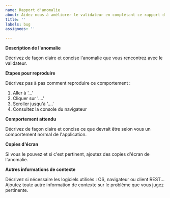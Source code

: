```yaml
---
name: Rapport d'anomalie
about: Aidez nous à améliorer le validateur en complétant ce rapport d'anomalie
title: ''
labels: bug
assignees: ''

---
```


**Description de l'anomalie**

Décrivez de façon claire et concise l'anomalie que vous rencontrez avec le validateur.

**Etapes pour reproduire**

Décrivez pas à pas comment reproduire ce comportement :

1. Aller à '...'
2. Cliquer sur '....'
3. Scroller jusqu'à '....'
4. Consultez la console du navigateur

**Comportement attendu**

Décrivez de façon claire et concise ce que devrait être selon vous un comportement normal de l'application.

**Copies d'écran**

Si vous le pouvez et si c'est pertinent, ajoutez des copies d'écran de l'anomalie.

**Autres informations de contexte**

Décrivez si nécessaire les logiciels utilisés : OS, navigateur ou client REST...
Ajoutez toute autre information de contexte sur le problème que vous jugez pertinente.
